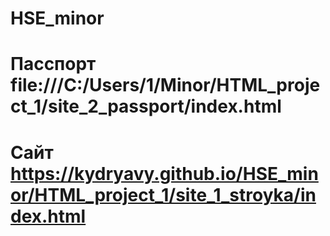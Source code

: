 # HSE_minor
# Пасспорт file:///C:/Users/1/Minor/HTML_project_1/site_2_passport/index.html
# Сайт https://kydryavy.github.io/HSE_minor/HTML_project_1/site_1_stroyka/index.html
